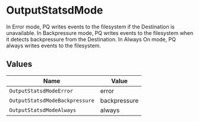 # OutputStatsdMode

In Error mode, PQ writes events to the filesystem if the Destination is unavailable. In Backpressure mode, PQ writes events to the filesystem when it detects backpressure from the Destination. In Always On mode, PQ always writes events to the filesystem.


## Values

| Name                           | Value                          |
| ------------------------------ | ------------------------------ |
| `OutputStatsdModeError`        | error                          |
| `OutputStatsdModeBackpressure` | backpressure                   |
| `OutputStatsdModeAlways`       | always                         |